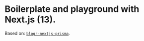 # Boilerplate and playground with Next.js (13).

Based on: [`blogr-nextjs-prisma`](https://github.com/prisma/blogr-nextjs-prisma/tree/final).

